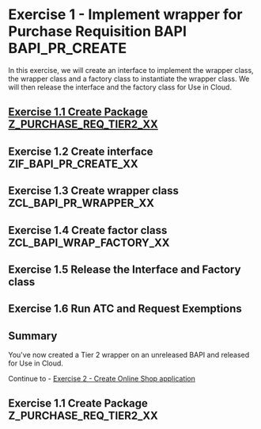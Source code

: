 # Exercise 1 - Implement wrapper for Purchase Requisition BAPI BAPI_PR_CREATE
In this exercise, we will create an interface to implement the wrapper class, the wrapper class and a factory class to instantiate the wrapper class. We will then release the interface and the factory class for Use in Cloud.

## [Exercise 1.1 Create Package Z_PURCHASE_REQ_TIER2_XX](#exercise-11-create-package-z-purchase-req-tier2-xx)
## Exercise 1.2 Create interface ZIF_BAPI_PR_CREATE_XX
## Exercise 1.3 Create wrapper class ZCL_BAPI_PR_WRAPPER_XX
## Exercise 1.4 Create factor class ZCL_BAPI_WRAP_FACTORY_XX
## Exercise 1.5 Release the Interface and Factory class
## Exercise 1.6 Run ATC and Request Exemptions
## Summary
You've now created a Tier 2 wrapper on an unreleased BAPI and released for Use in Cloud.

Continue to - [Exercise 2 - Create Online Shop application](../ex2/README.md)

## Exercise 1.1 Create Package Z_PURCHASE_REQ_TIER2_XX

